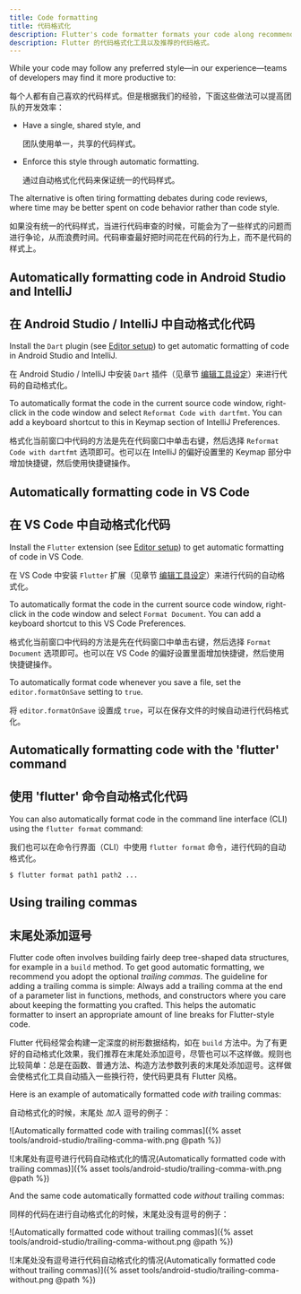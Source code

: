 ```yaml
---
title: Code formatting
title: 代码格式化
description: Flutter's code formatter formats your code along recommended style guidelines.
description: Flutter 的代码格式化工具以及推荐的代码格式。
---
```



While your code may follow any preferred style&mdash;in our
experience&mdash;teams of developers may find it more productive to:

每个人都有自己喜欢的代码样式。但是根据我们的经验，下面这些做法可以提高团队的开发效率：

* Have a single, shared style, and

  团队使用单一，共享的代码样式。

* Enforce this style through automatic formatting.
  
  通过自动格式化代码来保证统一的代码样式。

The alternative is often tiring formatting debates during code reviews, where
time may be better spent on code behavior rather than code style.

如果没有统一的代码样式，当进行代码审查的时候，可能会为了一些样式的问题而进行争论，从而浪费时间。代码审查最好把时间花在代码的行为上，而不是代码的样式上。

## Automatically formatting code in Android Studio and IntelliJ

## 在 Android Studio / IntelliJ 中自动格式化代码

Install the `Dart` plugin (see [Editor setup](/docs/get-started/editor))
to get automatic formatting of code in Android Studio and IntelliJ.

在 Android Studio / IntelliJ 中安装 `Dart` 插件（见章节 [编辑工具设定](/docs/get-started/editor)）来进行代码的自动格式化。

To automatically format the code in the current source code window, right-click
in the code window and select `Reformat Code with dartfmt`.
You can add a keyboard shortcut to this in Keymap section of IntelliJ
Preferences.

格式化当前窗口中代码的方法是先在代码窗口中单击右键，然后选择 `Reformat Code with dartfmt` 选项即可。也可以在 IntelliJ 的偏好设置里的 Keymap 部分中增加快捷键，然后使用快捷键操作。

## Automatically formatting code in VS Code

## 在 VS Code 中自动格式化代码

Install the `Flutter` extension (see [Editor setup](/docs/get-started/editor))
to get automatic formatting of code in VS Code.

在 VS Code 中安装 `Flutter` 扩展（见章节 [编辑工具设定](/docs/get-started/editor)）来进行代码的自动格式化。

To automatically format the code in the current source code window, right-click
in the code window and select `Format Document`. You can add a keyboard
shortcut to this VS Code Preferences.

格式化当前窗口中代码的方法是先在代码窗口中单击右键，然后选择 `Format Document` 选项即可。也可以在 VS Code 的偏好设置里面增加快捷键，然后使用快捷键操作。

To automatically format code whenever you save a file, set the
`editor.formatOnSave` setting to `true`.

将 `editor.formatOnSave` 设置成 `true`，可以在保存文件的时候自动进行代码格式化。

## Automatically formatting code with the 'flutter' command

## 使用 'flutter' 命令自动格式化代码

You can also automatically format code in the command line interface (CLI) using
the `flutter format` command:

我们也可以在命令行界面（CLI）中使用 `flutter format` 命令，进行代码的自动格式化。

```terminal
$ flutter format path1 path2 ...
```

## Using trailing commas

## 末尾处添加逗号

Flutter code often involves building fairly deep tree-shaped data structures,
for example in a `build` method. To get good automatic formatting, we recommend
you adopt the optional *trailing commas*. The guideline for adding a trailing
comma is simple: Always add a trailing comma at the end of a parameter list in
functions, methods, and constructors where you care about keeping the formatting
you crafted. This helps the automatic formatter to insert an appropriate
amount of line breaks for Flutter-style code.

Flutter 代码经常会构建一定深度的树形数据结构，如在 `build` 方法中。为了有更好的自动格式化效果，我们推荐在末尾处添加逗号，尽管也可以不这样做。规则也比较简单：总是在函数、普通方法、构造方法参数列表的末尾处添加逗号。这样做会使格式化工具自动插入一些换行符，使代码更具有 Flutter 风格。

Here is an example of automatically formatted code *with* trailing commas:

自动格式化的时候，末尾处 *加入* 逗号的例子：

![Automatically formatted code with trailing commas]({% asset tools/android-studio/trailing-comma-with.png @path %})

![末尾处有逗号进行代码自动格式化的情况(Automatically formatted code with trailing commas)]({% asset tools/android-studio/trailing-comma-with.png @path %})

And the same code automatically formatted code *without* trailing commas:

同样的代码在进行自动格式化的时候，末尾处没有逗号的例子：

![Automatically formatted code without trailing commas]({% asset tools/android-studio/trailing-comma-without.png @path %})

![末尾处没有逗号进行代码自动格式化的情况(Automatically formatted code without trailing commas)]({% asset tools/android-studio/trailing-comma-without.png @path %})
